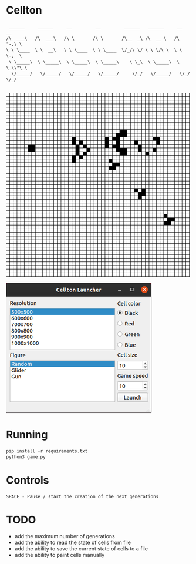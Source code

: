 # Cellton
```
 ______     ______     __         __         ______   ______     __   __    
/\  ___\   /\  ___\   /\ \       /\ \       /\__  _\ /\  __ \   /\ "-.\ \   
\ \ \____  \ \  __\   \ \ \____  \ \ \____  \/_/\ \/ \ \ \/\ \  \ \ \-.  \  
 \ \_____\  \ \_____\  \ \_____\  \ \_____\    \ \_\  \ \_____\  \ \_\\"\_\ 
  \/_____/   \/_____/   \/_____/   \/_____/     \/_/   \/_____/   \/_/ \/_/ 
                                                                            
```
![Gun Gif](/img/gun.gif)

![Launcher Pic](/img/launcher.png)

# Running
```
pip install -r requirements.txt
python3 game.py
```

# Controls
```
SPACE - Pause / start the creation of the next generations
```

# TODO
* add the maximum number of generations
* add the ability to read the state of cells from file
* add the ability to save the current state of cells to a file
* add the ability to paint cells manually
